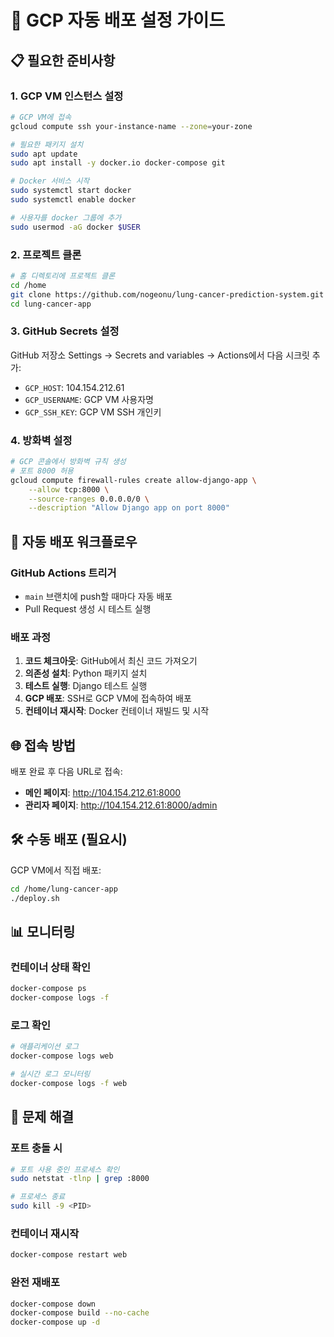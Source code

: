 # 🚀 GCP 자동 배포 설정 가이드

## 📋 **필요한 준비사항**

### 1. GCP VM 인스턴스 설정
```bash
# GCP VM에 접속
gcloud compute ssh your-instance-name --zone=your-zone

# 필요한 패키지 설치
sudo apt update
sudo apt install -y docker.io docker-compose git

# Docker 서비스 시작
sudo systemctl start docker
sudo systemctl enable docker

# 사용자를 docker 그룹에 추가
sudo usermod -aG docker $USER
```

### 2. 프로젝트 클론
```bash
# 홈 디렉토리에 프로젝트 클론
cd /home
git clone https://github.com/nogeonu/lung-cancer-prediction-system.git lung-cancer-app
cd lung-cancer-app
```

### 3. GitHub Secrets 설정
GitHub 저장소 Settings → Secrets and variables → Actions에서 다음 시크릿 추가:

- `GCP_HOST`: 104.154.212.61
- `GCP_USERNAME`: GCP VM 사용자명
- `GCP_SSH_KEY`: GCP VM SSH 개인키

### 4. 방화벽 설정
```bash
# GCP 콘솔에서 방화벽 규칙 생성
# 포트 8000 허용
gcloud compute firewall-rules create allow-django-app \
    --allow tcp:8000 \
    --source-ranges 0.0.0.0/0 \
    --description "Allow Django app on port 8000"
```

## 🔄 **자동 배포 워크플로우**

### GitHub Actions 트리거
- `main` 브랜치에 push할 때마다 자동 배포
- Pull Request 생성 시 테스트 실행

### 배포 과정
1. **코드 체크아웃**: GitHub에서 최신 코드 가져오기
2. **의존성 설치**: Python 패키지 설치
3. **테스트 실행**: Django 테스트 실행
4. **GCP 배포**: SSH로 GCP VM에 접속하여 배포
5. **컨테이너 재시작**: Docker 컨테이너 재빌드 및 시작

## 🌐 **접속 방법**

배포 완료 후 다음 URL로 접속:
- **메인 페이지**: http://104.154.212.61:8000
- **관리자 페이지**: http://104.154.212.61:8000/admin

## 🛠️ **수동 배포 (필요시)**

GCP VM에서 직접 배포:
```bash
cd /home/lung-cancer-app
./deploy.sh
```

## 📊 **모니터링**

### 컨테이너 상태 확인
```bash
docker-compose ps
docker-compose logs -f
```

### 로그 확인
```bash
# 애플리케이션 로그
docker-compose logs web

# 실시간 로그 모니터링
docker-compose logs -f web
```

## 🔧 **문제 해결**

### 포트 충돌 시
```bash
# 포트 사용 중인 프로세스 확인
sudo netstat -tlnp | grep :8000

# 프로세스 종료
sudo kill -9 <PID>
```

### 컨테이너 재시작
```bash
docker-compose restart web
```

### 완전 재배포
```bash
docker-compose down
docker-compose build --no-cache
docker-compose up -d
```
